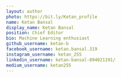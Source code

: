 ```yaml
---
layout: author
photo: https://bit.ly/Ketan_profile
name: Ketan Bansal
display_name: Ketan Bansal
position: Chief Editor
bio: Machine Learning enthusiast
github_username: ketan-b
facebook_username: ketan.bansal.319
instagram_username: ketan_255
linkedin_username: ketan-bansal-894021191/
medium_username: ketan255
---
```

